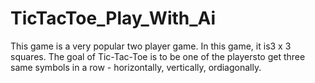 # TicTacToe_Play_With_Ai
This game is a very popular two player game. In this game, it is3 x 3 squares. The goal of Tic-Tac-Toe is to be one of the playersto get three same symbols in a row - horizontally, vertically, ordiagonally.
